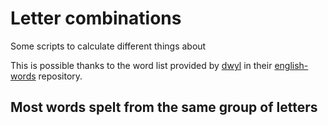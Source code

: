 # Letter combinations

Some scripts to calculate different things about 

This is possible thanks to the word list provided by [dwyl](https://github.com/dwyl) in their [english-words](https://github.com/dwyl/english-words) repository.

## Most words spelt from the same group of letters




